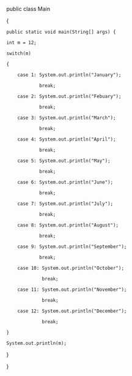 public class Main

{

	public static void main(String[] args) {
  
	int m = 12;
  
	switch(m)
  
	{
  
	    case 1: System.out.println("January");
      
	            break;
              
	    case 2: System.out.println("Febuary");
      
	            break;
              
	    case 3: System.out.println("March");
      
	            break;
              
	    case 4: System.out.println("April");
      
	            break;
              
	    case 5: System.out.println("May");
      
	            break;
              
	    case 6: System.out.println("June");
      
	            break;
              
	    case 7: System.out.println("July");
      
	            break;
              
	    case 8: System.out.println("August");
      
	            break;
              
	    case 9: System.out.println("September");
      
	            break;
              
	    case 10: System.out.println("October");
      
	             break;
               
	    case 11: System.out.println("November");
      
	             break;
               
	    case 12: System.out.println("December");
      
	             break;
               
	}
  
	System.out.println(m);
  
  }
  
}
